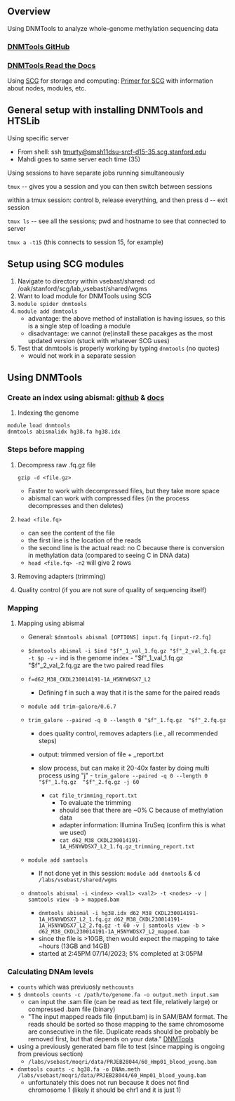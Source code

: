 ## Overview
Using DNMTools to analyze whole-genome methylation sequencing data

### [DNMTools GitHub](https://github.com/smithlabcode/dnmtools)
### [DNMTools Read the Docs](https://dnmtools.readthedocs.io/en/latest/)

Using [SCG](https://ondemand.scg.stanford.edu/) for storage and computing:
[Primer for SCG](https://github.com/nicolerg/resources/blob/master/scg_primer.md) with information about nodes, modules, etc.

## General setup with installing DNMTools and HTSLib

Using specific server
- From shell: ssh tmurty@smsh11dsu-srcf-d15-35.scg.stanford.edu
- Mahdi goes to same server each time (35)

Using sessions to have separate jobs running simultaneously

```tmux``` -- gives you a session and you can then switch between sessions

within a tmux session: control b, release everything, and then press d -- exit session

```tmux ls``` -- see all the sessions; pwd and hostname to see that connected to server

```tmux a -t15``` (this connects to session 15, for example)

## Setup using SCG modules
1. Navigate to directory within vsebast/shared: cd /oak/stanford/scg/lab_vsebast/shared/wgms
2. Want to load module for DNMTools using SCG
3. ```module spider dnmtools```
4. ```module add dnmtools```
   - advantage: the above method of installation is having issues, so this is a single step of loading a module
   - disadvantage: we cannot (re)install these pacakges as the most updated version (stuck with whatever SCG uses)
5. Test that dnmtools is properly working by typing ```dnmtools``` (no quotes)
   - would not work in a separate session
  
## Using DNMTools
### Create an index using abismal: [github](https://github.com/smithlabcode/abismal/releases) & [docs](https://dnmtools.readthedocs.io/en/latest/abismal/)
1. Indexing the genome
```
module load dnmtools
dnmtools abismalidx hg38.fa hg38.idx
```
  
### Steps before mapping
1. Decompress raw .fq.gz file
   
   ```gzip -d <file.gz>```
   - Faster to work with decompressed files, but they take more space
   - abismal can work with compressed files (in the process decompresses and then deletes)
3. ```head <file.fq>```
   - can see the content of the file
   - the first line is the location of the reads
   - the second line is the actual read: no C because there is conversion in methylation data (compared to seeing C in DNA data)
   - ```head <file.fq> -n2``` will give 2 rows
4. Removing adapters (trimming)
5. Quality control (if you are not sure of quality of sequencing itself)


### Mapping
1. Mapping using abismal
   - General: ```$dnmtools abismal [OPTIONS] input.fq [input-r2.fq]```
   - ```$dnmtools abismal -i $ind "$f"_1_val_1.fq.gz "$f"_2_val_2.fq.gz -t $p -v```
            - ind is the genome index
            - "$f"_1_val_1.fq.gz "$f"_2_val_2.fq.gz are the two paired read files
   - ```f=d62_M38_CKDL230014191-1A_H5NYWDSX7_L2```
      - Defining f in such a way that it is the same for the paired reads 
   - ```module add trim-galore/0.6.7```
   - ```trim_galore --paired -q 0 --length 0 "$f"_1.fq.gz  "$f"_2.fq.gz```
      - does quality control, removes adapters (i.e., all recommended steps)
      - output: trimmed version of file + _report.txt
      - slow process, but can make it 20-40x faster by doing multi process using "j"
            - ```trim_galore --paired -q 0 --length 0 "$f"_1.fq.gz  "$f"_2.fq.gz -j 60```

         - ```cat file_trimming_report.txt```
             - To evaluate the trimming
             - should see that there are ~0% C because of methylation data
             - adapter information: Illumina TruSeq (confirm this is what we used)
             - ```cat d62_M38_CKDL230014191-1A_H5NYWDSX7_L2_1.fq.gz_trimming_report.txt```
    
   - ```module add samtools```
      - If not done yet in this session:  ```module add dnmtools``` & ```cd /labs/vsebast/shared/wgms```
   - ```dnmtools abismal -i <index> <val1> <val2> -t <nodes> -v | samtools view -b > mapped.bam```
       - ```dnmtools abismal -i hg38.idx d62_M38_CKDL230014191-1A_H5NYWDSX7_L2_1.fq.gz d62_M38_CKDL230014191-1A_H5NYWDSX7_L2_2.fq.gz -t 60 -v | samtools view -b > d62_M38_CKDL230014191-1A_H5NYWDSX7_L2_mapped.bam```
       - since the file is >10GB, then would expect the mapping to take ~hours (13GB and 14GB)
       - started at 2:45PM 07/14/2023; 5% completed at 3:05PM

### Calculating DNAm levels
   - ```counts``` which was previuosly ```methcounts```
   - ```$ dnmtools counts -c /path/to/genome.fa -o output.meth input.sam```
      - can input the .sam file (can be read as text file, relatively large) or compressed .bam file (binary)
      - "The input mapped reads file (input.bam) is in SAM/BAM format. The reads should be sorted so those mapping to the same chromosome are consecutive in the file. Duplicate reads should be probably be removed first, but that depends on your data." [DNMTools](https://dnmtools.readthedocs.io/en/latest/counts/)
   - using a previously generated bam file to test (since mapping is ongoing from previous section)
      - ```/labs/vsebast/moqri/data/PRJEB28044/60_Hmp01_blood_young.bam```
   - ```dnmtools counts -c hg38.fa -o DNAm.meth /labs/vsebast/moqri/data/PRJEB28044/60_Hmp01_blood_young.bam```
      - unfortunately this does not run because it does not find chromosome 1 (likely it should be chr1 and it is just 1) 
